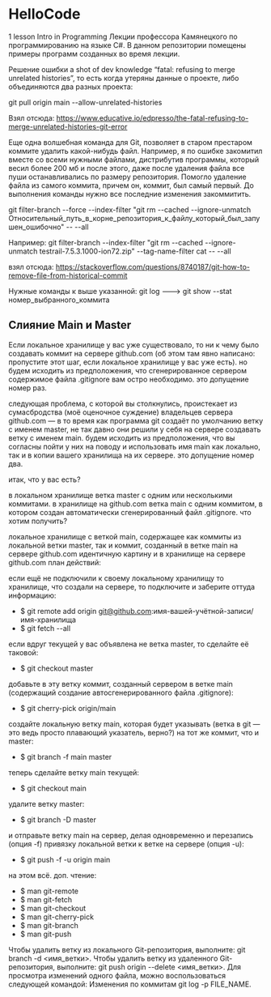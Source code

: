 # HelloCode
1 lesson Intro in Programming
Лекции профессора Камянецкого по программированию на языке C#. 
В данном репозитории помещены примеры программ созданных во время лекции.

Решение ошибки a shot of dev knowledge “fatal: refusing to merge unrelated histories”, то есть когда утеряны данные о проекте, либо объединяются два разных проекта: 

git pull origin main --allow-unrelated-histories

Взял отсюда: https://www.educative.io/edpresso/the-fatal-refusing-to-merge-unrelated-histories-git-error

Еще одна волшебная команда для Git, позволяет в старом престаром коммите удалить какой-нибудь файл. Например, я по ошибке закомитил вместе со всеми нужными файлами, дистрибутив программы, который весил более 200 мб и после этого, даже после удаления файла все пуши останавливались по размеру репозитория. Помогло удаление файла из самого коммита, причем он, коммит, был самый первый. До выполнения команды нужно все последние изменения закоммитить.

git filter-branch --force --index-filter "git rm --cached --ignore-unmatch Относительный_путь_в_корне_репозитория_к_файлу_который_был_запушен_ошибочно" -- --all

Например:
git filter-branch --index-filter "git rm --cached --ignore-unmatch testrail-7.5.3.1000-ion72.zip" --tag-name-filter cat -- --all


взял отсюда: https://stackoverflow.com/questions/8740187/git-how-to-remove-file-from-historical-commit

Нужные команды к выше указанной: git log  ---> git show --stat номер_выбранного_коммита


## Слияние Main и Master
Если локальное хранилище у вас уже существовало, то ни к чему было создавать коммит на сервере github.com (об этом там явно написано: пропустите этот шаг, если локальное хранилище у вас уже есть). но будем исходить из предположения, что сгенерированное сервером содержимое файла .gitignore вам остро необходимо. это допущение номер раз.

следующая проблема, с которой вы столкнулись, проистекает из сумасбродства (моё оценочное суждение) владельцев сервера github.com — в то время как программа git создаёт по умолчанию ветку с именем master, не так давно они решили у себя на сервере создавать ветку с именем main. будем исходить из предположения, что вы согласны пойти у них на поводу и использовать имя main как локально, так и в копии вашего хранилища на их сервере. это допущение номер два.

итак, что у вас есть?

в локальном хранилище ветка master с одним или несколькими коммитами.
в хранилище на github.com ветка main с одним коммитом, в котором создан автоматически сгенерированный файл .gitignore.
что хотим получить?

локальное хранилище с веткой main, содержащее как коммиты из локальной ветки master, так и коммит, созданный в ветке main на сервере github.com
идентичную картину и в хранилище на сервере github.com
план действий:

если ещё не подключили к своему локальному хранилищу то хранилище, что создали на сервере, то подключите и заберите оттуда информацию:

+ $ git remote add origin git@github.com:имя-вашей-учётной-записи/имя-хранилища
+ $ git fetch --all

если вдруг текущей у вас объявлена не ветка master, то сделайте её таковой:
+ $ git checkout master

добавьте в эту ветку коммит, созданный сервером в ветке main (содержащий создание автосгенерированного файла .gitignore):
+ $ git cherry-pick origin/main

создайте локальную ветку main, которая будет указывать (ветка в git — это ведь просто плавающий указатель, верно?) на тот же коммит, что и master:
+ $ git branch -f main master

теперь сделайте ветку main текущей:
+ $ git checkout main

удалите ветку master:
+ $ git branch -D master

и отправьте ветку main на сервер, делая одновременно и перезапись (опция -f) привязку локальной ветки к ветке на сервере (опция -u):
+ $ git push -f -u origin main

на этом всё. доп. чтение:
+ $ man git-remote
+ $ man git-fetch
+ $ man git-checkout
+ $ man git-cherry-pick
+ $ man git-branch
+ $ man git-push


Чтобы удалить ветку из локального Git-репозитория, выполните: git branch -d <имя_ветки>. Чтобы удалить ветку из удаленного Git-репозитория, выполните: git push origin --delete <имя_ветки>. Для просмотра изменений одного файла, можно воспользоваться следующей командой: Изменения по коммитам git log -p FILE_NAME.


